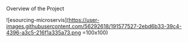Overview of the Project

![esourcing-microservis](https://user-images.githubusercontent.com/56292618/191577527-2ebd6b33-39c4-4396-a3c5-216f1a335a73.png =100x100)

